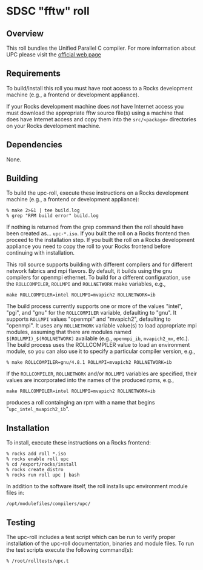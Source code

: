 # SDSC "fftw" roll

## Overview

This roll bundles the Unified Parallel C compiler.
For more information about UPC please visit the
<a href="http://upc.lbl.gov/">official web page</a>

## Requirements

To build/install this roll you must have root access to a Rocks development
machine (e.g., a frontend or development appliance).

If your Rocks development machine does *not* have Internet access you must
download the appropriate fftw source file(s) using a machine that does
have Internet access and copy them into the `src/<package>` directories on your
Rocks development machine.


## Dependencies

None.

## Building

To build the upc-roll, execute these instructions on a Rocks development
machine (e.g., a frontend or development appliance):

```shell
% make 2>&1 | tee build.log
% grep "RPM build error" build.log
```

If nothing is returned from the grep command then the roll should have been
created as... `upc-*.iso`. If you built the roll on a Rocks frontend then
proceed to the installation step. If you built the roll on a Rocks development
appliance you need to copy the roll to your Rocks frontend before continuing
with installation.

This roll source supports building with different compilers and for different
network fabrics and mpi flavors.  By default, it builds using the gnu compilers
for openmpi ethernet.  To build for a different configuration, use the
`ROLLCOMPILER`, `ROLLMPI` and `ROLLNETWORK` make variables, e.g.,

```shell
make ROLLCOMPILER=intel ROLLMPI=mvapich2 ROLLNETWORK=ib 
```

The build process currently supports one or more of the values "intel", "pgi",
and "gnu" for the `ROLLCOMPILER` variable, defaulting to "gnu".  It supports
`ROLLMPI` values "openmpi" and "mvapich2", defaulting to "openmpi".
It uses any `ROLLNETWORK` variable value(s) to load appropriate mpi modules,
assuming that there are modules named `$(ROLLMPI)_$(ROLLNETWORK)` available
(e.g., `openmpi_ib`, `mvapich2_mx`, etc.).  The build process uses the
ROLLCOMPILER value to load an environment module, so you can also use it to
specify a particular compiler version, e.g.,

```shell
% make ROLLCOMPILER=gnu/4.8.1 ROLLMPI=mvapich2 ROLLNETWORK=ib
```

If the `ROLLCOMPILER`, `ROLLNETWORK` and/or `ROLLMPI` variables are specified,
their values are incorporated into the names of the produced rpms, e.g.,

```shell
make ROLLCOMPILER=intel ROLLMPI=mvapich2 ROLLNETWORK=ib
```
produces a roll containging an rpm with a name that begins
"`upc_intel_mvapich2_ib`".

## Installation

To install, execute these instructions on a Rocks frontend:

```shell
% rocks add roll *.iso
% rocks enable roll upc
% cd /export/rocks/install
% rocks create distro
% rocks run roll upc | bash
```

In addition to the software itself, the roll installs upc environment
module files in:

```shell
/opt/modulefiles/compilers/upc/
```


## Testing

The upc-roll includes a test script which can be run to verify proper
installation of the upc-roll documentation, binaries and module files. To
run the test scripts execute the following command(s):

```shell
% /root/rolltests/upc.t 
```
